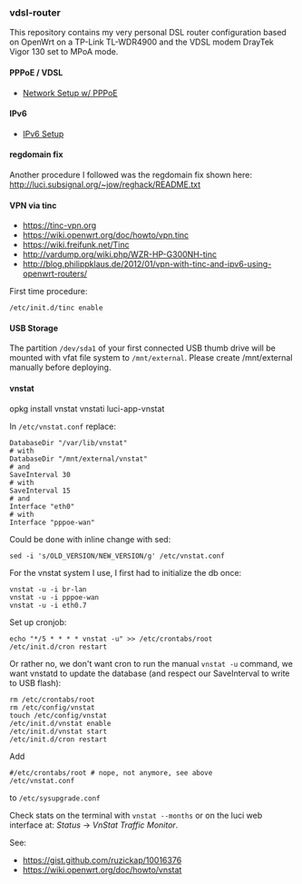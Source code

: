 ### vdsl-router

This repository contains my very personal DSL router configuration based
on OpenWrt on a TP-Link TL-WDR4900 and the VDSL modem DrayTek Vigor 130
set to MPoA mode.

#### PPPoE / VDSL

* [Network Setup w/ PPPoE](https://wiki.openwrt.org/doc/uci/network#protocol_pppoe_ppp_over_ethernet)

#### IPv6

* [IPv6 Setup](https://wiki.openwrt.org/doc/uci/network6)

#### regdomain fix

Another procedure I followed was the regdomain fix shown here:
<http://luci.subsignal.org/~jow/reghack/README.txt>

#### VPN via tinc

* <https://tinc-vpn.org>
* <https://wiki.openwrt.org/doc/howto/vpn.tinc>
* <https://wiki.freifunk.net/Tinc>
* <http://vardump.org/wiki.php/WZR-HP-G300NH-tinc>
* <http://blog.philippklaus.de/2012/01/vpn-with-tinc-and-ipv6-using-openwrt-routers/>

First time procedure:

    /etc/init.d/tinc enable

#### USB Storage

The partition `/dev/sda1` of your first connected USB thumb drive
will be mounted with vfat file system to `/mnt/external`.
Please create /mnt/external manually before deploying.

#### vnstat

opkg install vnstat vnstati luci-app-vnstat

In `/etc/vnstat.conf` replace:

    DatabaseDir "/var/lib/vnstat"
    # with
    DatabaseDir "/mnt/external/vnstat"
    # and
    SaveInterval 30
    # with
    SaveInterval 15
    # and
    Interface "eth0"
    # with
    Interface "pppoe-wan"

Could be done with inline change with sed:

    sed -i 's/OLD_VERSION/NEW_VERSION/g' /etc/vnstat.conf

For the vnstat system I use, I first had to initialize the db once:

    vnstat -u -i br-lan
    vnstat -u -i pppoe-wan
    vnstat -u -i eth0.7

Set up cronjob:

    echo "*/5 * * * * vnstat -u" >> /etc/crontabs/root
    /etc/init.d/cron restart

Or rather no, we don't want cron to run the manual `vnstat -u` command,
we want vnstatd to update the database (and respect our SaveInterval to write
to USB flash):

    rm /etc/crontabs/root
    rm /etc/config/vnstat
    touch /etc/config/vnstat
    /etc/init.d/vnstat enable
    /etc/init.d/vnstat start
    /etc/init.d/cron restart

Add

    #/etc/crontabs/root # nope, not anymore, see above
    /etc/vnstat.conf

to `/etc/sysupgrade.conf`

Check stats on the terminal with `vnstat --months` or
on the luci web interface at: *Status* → *VnStat Traffic Monitor*.

See:
* <https://gist.github.com/ruzickap/10016376>
* <https://wiki.openwrt.org/doc/howto/vnstat>
